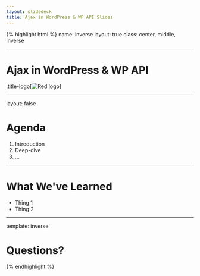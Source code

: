 ```yaml
---
layout: slidedeck
title: Ajax in WordPress & WP API Slides
---
```


{% highlight html %}
name: inverse
layout: true
class: center, middle, inverse

---

# Ajax in WordPress & WP API

.title-logo[![Red logo](/public/img/red-logo-white.svg)]

---
layout: false

# Agenda

1. Introduction
2. Deep-dive
3. ...

---

# What We've Learned

- Thing 1
- Thing 2

---
template: inverse

# Questions?

{% endhighlight %}
